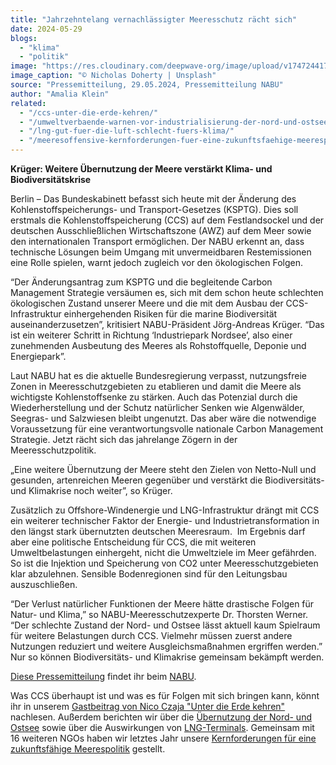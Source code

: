 ```yaml
---
title: "Jahrzehntelang vernachlässigter Meeresschutz rächt sich"
date: 2024-05-29
blogs: 
  - "klima"
  - "politik"
image: "https://res.cloudinary.com/deepwave-org/image/upload/v1747244171/deepwave.org/nicholas-doherty-unsplash_offshore_windpark_nordsee_uebernutzung-scaled.jpg"
image_caption: "© Nicholas Doherty | Unsplash"
source: "Pressemitteilung, 29.05.2024, Pressemitteilung NABU"
author: "Amalia Klein"
related: 
  - "/ccs-unter-die-erde-kehren/"
  - "/umweltverbaende-warnen-vor-industrialisierung-der-nord-und-ostsee/"
  - "/lng-gut-fuer-die-luft-schlecht-fuers-klima/"
  - "/meeresoffensive-kernforderungen-fuer-eine-zukunftsfaehige-meerespolitik/"
---
```


**Krüger: Weitere Übernutzung der Meere verstärkt Klima- und Biodiversitätskrise**

Berlin – Das Bundeskabinett befasst sich heute mit der Änderung des Kohlenstoffspeicherungs- und Transport-Gesetzes (KSPTG). Dies soll erstmals die Kohlenstoffspeicherung (CCS) auf dem Festlandsockel und der deutschen Ausschließlichen Wirtschaftszone (AWZ) auf dem Meer sowie den internationalen Transport ermöglichen. Der NABU erkennt an, dass technische Lösungen beim Umgang mit unvermeidbaren Restemissionen eine Rolle spielen, warnt jedoch zugleich vor den ökologischen Folgen.

“Der Änderungsantrag zum KSPTG und die begleitende Carbon Management Strategie versäumen es, sich mit dem schon heute schlechten ökologischen Zustand unserer Meere und die mit dem Ausbau der CCS-Infrastruktur einhergehenden Risiken für die marine Biodiversität auseinanderzusetzen”, kritisiert NABU-Präsident Jörg-Andreas Krüger. “Das ist ein weiterer Schritt in Richtung ‘Industriepark Nordsee’, also einer zunehmenden Ausbeutung des Meeres als Rohstoffquelle, Deponie und Energiepark”.

Laut NABU hat es die aktuelle Bundesregierung verpasst, nutzungsfreie Zonen in Meeresschutzgebieten zu etablieren und damit die Meere als wichtigste Kohlenstoffsenke zu stärken. Auch das Potenzial durch die Wiederherstellung und der Schutz natürlicher Senken wie Algenwälder, Seegras- und Salzwiesen bleibt ungenutzt. Das aber wäre die notwendige Voraussetzung für eine verantwortungsvolle nationale Carbon Management Strategie. Jetzt rächt sich das jahrelange Zögern in der Meeresschutzpolitik.

„Eine weitere Übernutzung der Meere steht den Zielen von Netto-Null und gesunden, artenreichen Meeren gegenüber und verstärkt die Biodiversitäts- und Klimakrise noch weiter”, so Krüger.

Zusätzlich zu Offshore-Windenergie und LNG-Infrastruktur drängt mit CCS ein weiterer technischer Faktor der Energie- und Industrietransformation in den längst stark übernutzten deutschen Meeresraum.  Im Ergebnis darf aber eine politische Entscheidung für CCS, die mit weiteren Umweltbelastungen einhergeht, nicht die Umweltziele im Meer gefährden. So ist die Injektion und Speicherung von CO2 unter Meeresschutzgebieten klar abzulehnen. Sensible Bodenregionen sind für den Leitungsbau auszuschließen.

“Der Verlust natürlicher Funktionen der Meere hätte drastische Folgen für Natur- und Klima,” so NABU-Meeresschutzexperte Dr. Thorsten Werner. “Der schlechte Zustand der Nord- und Ostsee lässt aktuell kaum Spielraum für weitere Belastungen durch CCS. Vielmehr müssen zuerst andere Nutzungen reduziert und weitere Ausgleichsmaßnahmen ergriffen werden.” Nur so können Biodiversitäts- und Klimakrise gemeinsam bekämpft werden.

[Diese Pressemitteilung](https://www.nabu.de/modules/presseservice/index.php?popup=true&db=presseservice&show=40882) findet ihr beim [NABU](https://www.nabu.de/).

Was CCS überhaupt ist und was es für Folgen mit sich bringen kann, könnt ihr in unserem [Gastbeitrag von Nico Czaja "Unter die Erde kehren"](https://www.deepwave.org/ccs-unter-die-erde-kehren/) nachlesen. Außerdem berichten wir über die [Übernutzung der Nord- und Ostsee](https://www.deepwave.org/umweltverbaende-warnen-vor-industrialisierung-der-nord-und-ostsee/) sowie über die Auswirkungen von [LNG-Terminals](https://www.deepwave.org/lng-gut-fuer-die-luft-schlecht-fuers-klima/). Gemeinsam mit 16 weiteren NGOs haben wir letztes Jahr unsere [Kernforderungen für eine zukunftsfähige Meerespolitik](https://www.deepwave.org/meeresoffensive-kernforderungen-fuer-eine-zukunftsfaehige-meerespolitik/) gestellt.
